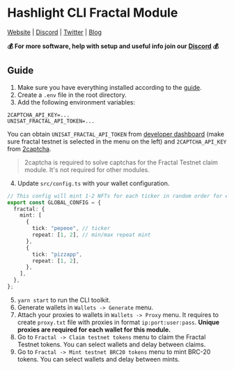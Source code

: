 # Hashlight CLI Fractal Module
[Website](https://hashlight.xyz/) | [Discord](https://discord.gg/tKbHweDkeY) | [Twitter](https://x.com/hashlight) | [Blog](https://teletype.in/@hashlight)

**💰 For more software, help with setup and useful info join our [Discord](https://discord.gg/tKbHweDkeY) 💰**

## Guide
1. Make sure you have everything installed according to the [guide](/README.en.md#requirements).
2. Create a `.env` file in the root directory.
3. Add the following environment variables:
```
2CAPTCHA_API_KEY=... 
UNISAT_FRACTAL_API_TOKEN=...
```
You can obtain `UNISAT_FRACTAL_API_TOKEN` from [developer dashboard](https://developer.unisat.io/dashboard/fractal/testnet) (make sure fractal testnet is selected in the menu on the left) and `2CAPTCHA_API_KEY` from [2captcha](https://2captcha.com/enterpage).

> 2captcha is required to solve captchas for the Fractal Testnet claim module. It's not required for other modules.
4. Update `src/config.ts` with your wallet configuration.
```ts
// This config will mint 1-2 NFTs for each ticker in random order for each wallet you select
export const GLOBAL_CONFIG = {
  fractal: {
    mint: [
      {
        tick: "pepeoe", // ticker
        repeat: [1, 2], // min/max repeat mint
      },
      {
        tick: "pizzapp",
        repeat: [1, 2],
      },
    ],
  },
};
```
5. `yarn start` to run the CLI toolkit.
6. Generate wallets in `Wallets -> Generate` menu.
7. Attach your proxies to wallets in `Wallets -> Proxy` menu. It requires to create `proxy.txt` file with proxies in format `ip:port:user:pass`. **Unique proxies are required for each wallet for this module.**
8. Go to `Fractal -> Claim testnet tokens` menu to claim the Fractal Testnet tokens. You can select wallets and delay between claims.
9. Go to `Fractal -> Mint testnet BRC20 tokens` menu to mint BRC-20 tokens. You can select wallets and delay between mints.
